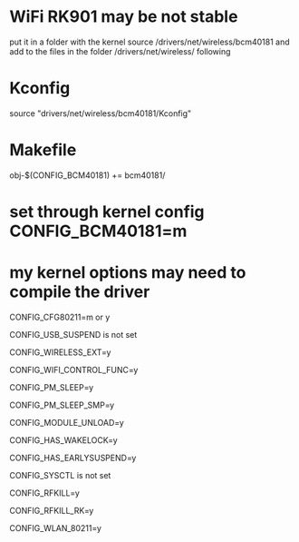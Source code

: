 WiFi RK901 may be not stable
============================
put it in a folder with the kernel source /drivers/net/wireless/bcm40181 and add to the files in the folder /drivers/net/wireless/ following

Kconfig
=======
source "drivers/net/wireless/bcm40181/Kconfig"


Makefile
========
obj-$(CONFIG_BCM40181)   += bcm40181/



set through kernel config CONFIG_BCM40181=m
===========================================

my kernel options may need to compile the driver
================================================
CONFIG_CFG80211=m or y

CONFIG_USB_SUSPEND is not set

CONFIG_WIRELESS_EXT=y

CONFIG_WIFI_CONTROL_FUNC=y

CONFIG_PM_SLEEP=y

CONFIG_PM_SLEEP_SMP=y

CONFIG_MODULE_UNLOAD=y

CONFIG_HAS_WAKELOCK=y

CONFIG_HAS_EARLYSUSPEND=y

CONFIG_SYSCTL is not set

CONFIG_RFKILL=y

CONFIG_RFKILL_RK=y

CONFIG_WLAN_80211=y
